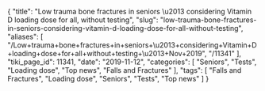 {
    "title": "Low trauma bone fractures in seniors \u2013 considering Vitamin D loading dose for all, without testing",
    "slug": "low-trauma-bone-fractures-in-seniors-considering-vitamin-d-loading-dose-for-all-without-testing",
    "aliases": [
        "/Low+trauma+bone+fractures+in+seniors+\u2013+considering+Vitamin+D+loading+dose+for+all+without+testing+\u2013+Nov+2019",
        "/11341"
    ],
    "tiki_page_id": 11341,
    "date": "2019-11-12",
    "categories": [
        "Seniors",
        "Tests",
        "Loading dose",
        "Top news",
        "Falls and Fractures"
    ],
    "tags": [
        "Falls and Fractures",
        "Loading dose",
        "Seniors",
        "Tests",
        "Top news"
    ]
}